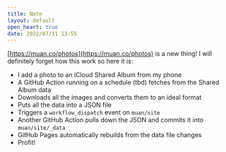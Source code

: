 ```yaml
---
title: Note
layout: default
open_heart: true
date: 2022/07/11 13:55
---
```


[https://muan.co/photos](https://muan.co/photos) is a new thing! I will definitely forget how this work so here it is:

- I add a photo to an iCloud Shared Album from my phone
- A GitHub Action running on a schedule (tbd) fetches from the Shared Album data
- Downloads all the images and converts them to an ideal format
- Puts all the data into a JSON file
- Triggers a `workflow_dispatch` event on `muan/site`
- Another GitHub Action pulls down the JSON and commits it into `muan/site/_data`
- GitHub Pages automatically rebuilds from the data file changes
- Profit!
